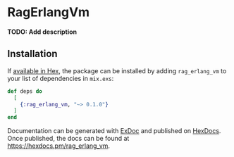 # RagErlangVm

**TODO: Add description**

## Installation

If [available in Hex](https://hex.pm/docs/publish), the package can be installed
by adding `rag_erlang_vm` to your list of dependencies in `mix.exs`:

```elixir
def deps do
  [
    {:rag_erlang_vm, "~> 0.1.0"}
  ]
end
```

Documentation can be generated with [ExDoc](https://github.com/elixir-lang/ex_doc)
and published on [HexDocs](https://hexdocs.pm). Once published, the docs can
be found at <https://hexdocs.pm/rag_erlang_vm>.

